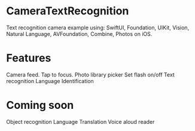 # CameraTextRecognition
Text recognition camera example using: 
SwiftUI, Foundation, UIKit, Vision, Natural Language, AVFoundation, Combine, Photos on iOS.

# Features
Camera feed.
Tap to focus.
Photo library picker
Set flash on/off
Text recognition
Language Identification

# Coming soon
Object recognition
Language Translation
Voice aloud reader
